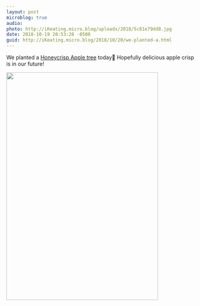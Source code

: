 ```yaml
---
layout: post
microblog: true
audio: 
photo: http://iKeating.micro.blog/uploads/2018/5c81e79dd8.jpg
date: 2018-10-19 20:53:28 -0500
guid: http://iKeating.micro.blog/2018/10/20/we-planted-a.html
---
```

We planted a [Honeycrisp Apple tree](https://mnhardy.umn.edu/varieties/fruit/apples/honeycrisp) today🍎 Hopefully delicious apple crisp is in our future!

<img src="http://iKeating.micro.blog/uploads/2018/5c81e79dd8.jpg" width="400" height="600" />
